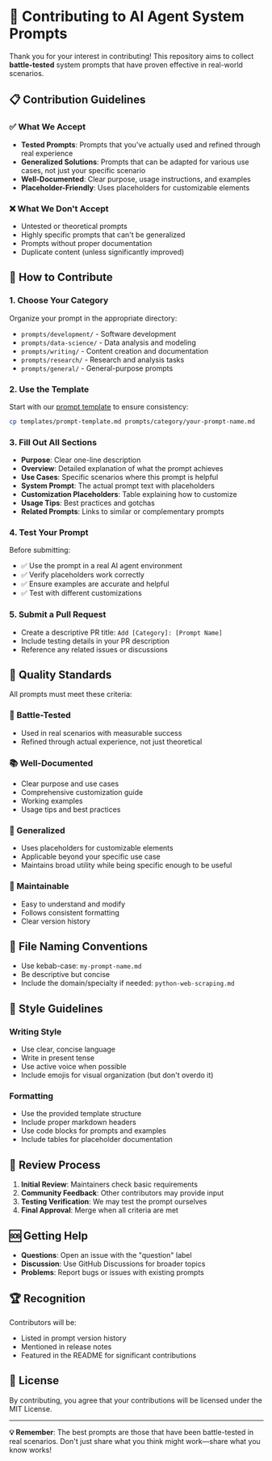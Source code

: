 # 🤝 Contributing to AI Agent System Prompts

Thank you for your interest in contributing! This repository aims to collect **battle-tested** system prompts that have proven effective in real-world scenarios.

## 📋 Contribution Guidelines

### ✅ What We Accept

- **Tested Prompts**: Prompts that you've actually used and refined through real experience
- **Generalized Solutions**: Prompts that can be adapted for various use cases, not just your specific scenario
- **Well-Documented**: Clear purpose, usage instructions, and examples
- **Placeholder-Friendly**: Uses placeholders for customizable elements

### ❌ What We Don't Accept

- Untested or theoretical prompts
- Highly specific prompts that can't be generalized
- Prompts without proper documentation
- Duplicate content (unless significantly improved)

## 🚀 How to Contribute

### 1. **Choose Your Category**

Organize your prompt in the appropriate directory:
- `prompts/development/` - Software development
- `prompts/data-science/` - Data analysis and modeling
- `prompts/writing/` - Content creation and documentation
- `prompts/research/` - Research and analysis tasks
- `prompts/general/` - General-purpose prompts

### 2. **Use the Template**

Start with our [prompt template](templates/prompt-template.md) to ensure consistency:

```bash
cp templates/prompt-template.md prompts/category/your-prompt-name.md
```

### 3. **Fill Out All Sections**

- **Purpose**: Clear one-line description
- **Overview**: Detailed explanation of what the prompt achieves
- **Use Cases**: Specific scenarios where this prompt is helpful
- **System Prompt**: The actual prompt text with placeholders
- **Customization Placeholders**: Table explaining how to customize
- **Usage Tips**: Best practices and gotchas
- **Related Prompts**: Links to similar or complementary prompts

### 4. **Test Your Prompt**

Before submitting:
- ✅ Use the prompt in a real AI agent environment
- ✅ Verify placeholders work correctly
- ✅ Ensure examples are accurate and helpful
- ✅ Test with different customizations

### 5. **Submit a Pull Request**

- Create a descriptive PR title: `Add [Category]: [Prompt Name]`
- Include testing details in your PR description
- Reference any related issues or discussions

## 📝 Quality Standards

All prompts must meet these criteria:

### 🧪 Battle-Tested
- Used in real scenarios with measurable success
- Refined through actual experience, not just theoretical

### 📚 Well-Documented
- Clear purpose and use cases
- Comprehensive customization guide
- Working examples
- Usage tips and best practices

### 🔧 Generalized
- Uses placeholders for customizable elements
- Applicable beyond your specific use case
- Maintains broad utility while being specific enough to be useful

### 🎯 Maintainable
- Easy to understand and modify
- Follows consistent formatting
- Clear version history

## 📁 File Naming Conventions

- Use kebab-case: `my-prompt-name.md`
- Be descriptive but concise
- Include the domain/specialty if needed: `python-web-scraping.md`

## 🎨 Style Guidelines

### Writing Style
- Use clear, concise language
- Write in present tense
- Use active voice when possible
- Include emojis for visual organization (but don't overdo it)

### Formatting
- Use the provided template structure
- Include proper markdown headers
- Use code blocks for prompts and examples
- Include tables for placeholder documentation

## 🔄 Review Process

1. **Initial Review**: Maintainers check basic requirements
2. **Community Feedback**: Other contributors may provide input
3. **Testing Verification**: We may test the prompt ourselves
4. **Final Approval**: Merge when all criteria are met

## 🆘 Getting Help

- **Questions**: Open an issue with the "question" label
- **Discussion**: Use GitHub Discussions for broader topics
- **Problems**: Report bugs or issues with existing prompts

## 🏆 Recognition

Contributors will be:
- Listed in prompt version history
- Mentioned in release notes
- Featured in the README for significant contributions

## 📄 License

By contributing, you agree that your contributions will be licensed under the MIT License.

---

**💡 Remember**: The best prompts are those that have been battle-tested in real scenarios. Don't just share what you think might work—share what you know works!